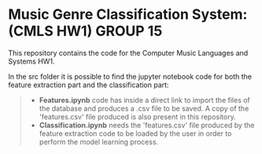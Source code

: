 # Music Genre Classification System: (CMLS HW1) GROUP 15

This repository contains the code for the Computer Music Languages and Systems HW1. 

In the src folder it is possible to find the jupyter notebook code for both the feature extraction part and the classification part: 
>* **Features.ipynb** code has inside a direct link to import the files of the database and produces a .csv file to be saved. A copy of 
the 'features.csv' file produced is also present in this repository.
>* **Classification.ipynb** needs the 'features.csv' file produced by the feature extraction code to be loaded by the user in order to 
perform the model learning process. 
